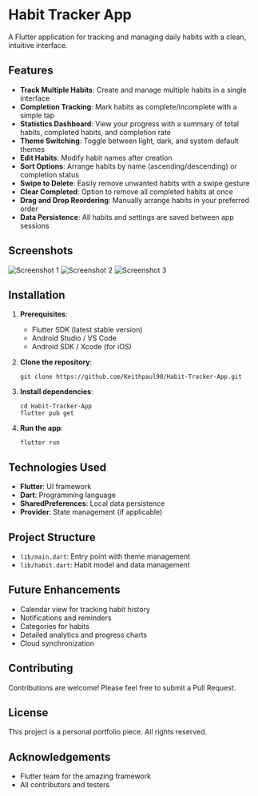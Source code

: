 # Habit Tracker App

A Flutter application for tracking and managing daily habits with a clean, intuitive interface.


## Features

- **Track Multiple Habits**: Create and manage multiple habits in a single interface
- **Completion Tracking**: Mark habits as complete/incomplete with a simple tap
- **Statistics Dashboard**: View your progress with a summary of total habits, completed habits, and completion rate
- **Theme Switching**: Toggle between light, dark, and system default themes
- **Edit Habits**: Modify habit names after creation
- **Sort Options**: Arrange habits by name (ascending/descending) or completion status
- **Swipe to Delete**: Easily remove unwanted habits with a swipe gesture
- **Clear Completed**: Option to remove all completed habits at once
- **Drag and Drop Reordering**: Manually arrange habits in your preferred order
- **Data Persistence**: All habits and settings are saved between app sessions

## Screenshots

<!-- Add your screenshots here -->
![Screenshot 1](assets/screenshots/Add_habit.jpg)
![Screenshot 2](assets/screenshots/Dark_mode_with_selected_tasks.jpg)
![Screenshot 3](assets/screenshots/Light_mode_with_three_selected_tasks.jpg)

## Installation

1. **Prerequisites**:
   - Flutter SDK (latest stable version)
   - Android Studio / VS Code
   - Android SDK / Xcode (for iOS)

2. **Clone the repository**:
   ```
   git clone https://github.com/Keithpaul98/Habit-Tracker-App.git
   ```

3. **Install dependencies**:
   ```
   cd Habit-Tracker-App
   flutter pub get
   ```

4. **Run the app**:
   ```
   flutter run
   ```

## Technologies Used

- **Flutter**: UI framework
- **Dart**: Programming language
- **SharedPreferences**: Local data persistence
- **Provider**: State management (if applicable)

## Project Structure

- `lib/main.dart`: Entry point with theme management
- `lib/habit.dart`: Habit model and data management

## Future Enhancements

- Calendar view for tracking habit history
- Notifications and reminders
- Categories for habits
- Detailed analytics and progress charts
- Cloud synchronization

## Contributing

Contributions are welcome! Please feel free to submit a Pull Request.

## License

This project is a personal portfolio piece. All rights reserved.

## Acknowledgements

- Flutter team for the amazing framework
- All contributors and testers
